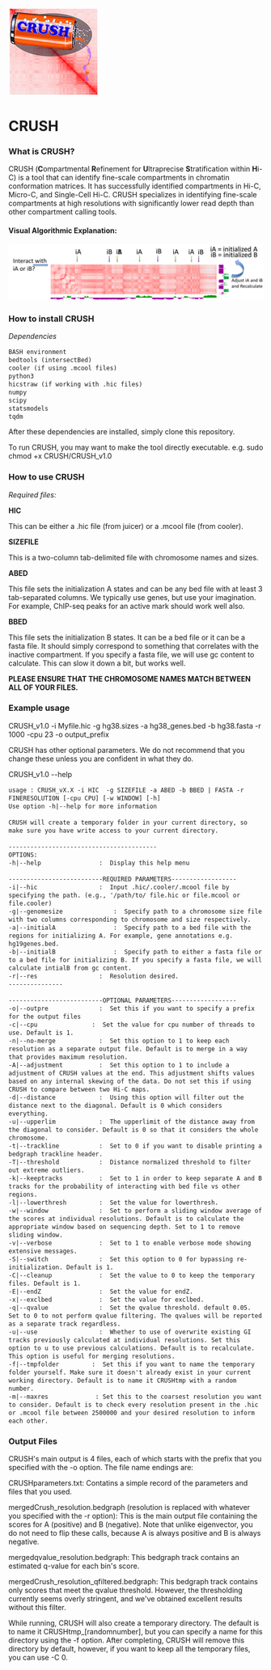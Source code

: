 ![](/examples/figures/CRUSH_logo.jpg)
# CRUSH


### What is CRUSH?
CRUSH (**C**ompartmental **R**efinement for **U**ltraprecise **S**tratification within **H**i-C) is a tool that can identify fine-scale compartments in chromatin conformation matrices. It has successfully identified compartments in Hi-C, Micro-C, and Single-Cell Hi-C. CRUSH specializes in identifying fine-scale compartments at high resolutions with significantly lower read depth than other compartment calling tools.  
#### Visual Algorithmic Explanation:
![CRUSH](/examples/figures/CRUSHdiag.png)

### How to install CRUSH

_Dependencies_
```
BASH environment 
bedtools (intersectBed)
cooler (if using .mcool files)
python3
hicstraw (if working with .hic files)
numpy
scipy
statsmodels
tqdm
```

After these dependencies are installed, simply clone this repository. 

To run CRUSH, you may want to make the tool directly executable. e.g. sudo chmod +x CRUSH/CRUSH_v1.0


### How to use CRUSH

_Required files:_

**HIC**

This can be either a .hic file (from juicer) or a .mcool file (from cooler). 

**SIZEFILE**

This is a two-column tab-delimited file with chromosome names and sizes.

**ABED**

This file sets the initialization A states and can be any bed file with at least 3 tab-separated columns. We typically use genes, but use your imagination. For example, ChIP-seq peaks for an active mark should work well also.

**BBED**

This file sets the initialization B states. It can be a bed file or it can be a fasta file. It should simply correspond to something that correlates with the inactive compartment. If you specify a fasta file, we will use gc content to calculate. This can slow it down a bit, but works well.

**PLEASE ENSURE THAT THE CHROMOSOME NAMES MATCH BETWEEN ALL OF YOUR FILES.**



### Example usage

CRUSH_v1.0 -i Myfile.hic -g hg38.sizes -a hg38_genes.bed -b hg38.fasta -r 1000 -cpu 23 -o output_prefix


CRUSH has other optional parameters. We do not recommend that you change these unless you are confident in what they do. 

CRUSH_v1.0 --help

```
usage : CRUSH_vX.X -i HIC  -g SIZEFILE -a ABED -b BBED | FASTA -r FINERESOLUTION [-cpu CPU] [-w WINDOW] [-h]
Use option -h|--help for more information

CRUSH will create a temporary folder in your current directory, so make sure you have write access to your current directory.

-----------------------------------------
OPTIONS:
-h|--help                :  Display this help menu

--------------------------REQUIRED PARAMETERS------------------
-i|--hic                 :  Input .hic/.cooler/.mcool file by specifying the path. (e.g., '/path/to/ file.hic or file.mcool or file.cooler)
-g|--genomesize              :  Specify path to a chromosome size file with two columns corresponding to chromosome and size respectively.
-a|--initialA                :  Specify path to a bed file with the regions for initializing A. For example, gene annotations e.g. hg19genes.bed.
-b|--initialB                :  Specify path to either a fasta file or to a bed file for initializing B. If you specify a fasta file, we will calculate intialB from gc content.
-r|--res                 :  Resolution desired.
---------------

--------------------------OPTIONAL PARAMETERS------------------
-o|--outpre              :  Set this if you want to specify a prefix for the output files
-c|--cpu               :  Set the value for cpu number of threads to use. Default is 1.
-n|--no-merge            :  Set this option to 1 to keep each resolution as a separate output file. Default is to merge in a way that provides maximum resolution.
-A|--adjustment          :  Set this option to 1 to include a adjustment of CRUSH values at the end. This adjustment shifts values based on any internal skewing of the data. Do not set this if using CRUSH to compare between two Hi-C maps.
-d|--distance            :  Using this option will filter out the distance next to the diagonal. Default is 0 which considers everything.
-u|--upperlim            :  The upperlimit of the distance away from the diagonal to consider. Default is 0 so that it considers the whole chromosome.
-t|--trackline           :  Set to 0 if you want to disable printing a bedgraph trackline header.
-T|--threshold           :  Distance normalized threshold to filter out extreme outliers.
-k|--keeptracks          :  Set to 1 in order to keep separate A and B tracks for the probability of interacting with bed file vs other regions.
-l|--lowerthresh         :  Set the value for lowerthresh.
-w|--window              :  Set to perform a sliding window average of the scores at individual resolutions. Default is to calculate the appropriate window based on sequencing depth. Set to 1 to remove sliding window.
-v|--verbose             :  Set to 1 to enable verbose mode showing extensive messages.
-S|--switch              :  Set this option to 0 for bypassing re-initialization. Default is 1.
-C|--cleanup             :  Set the value to 0 to keep the temporary files. Default is 1.
-E|--endZ                :  Set the value for endZ. 
-x|--exclbed             :  Set the value for exclbed.
-q|--qvalue              :  Set the qvalue threshold. default 0.05. Set to 0 to not perform qvalue filtering. The qvalues will be reported as a separate track regardless.
-u|--use                 :  Whether to use of overwrite existing GI tracks previously calculated at individual resolutions. Set this option to u to use previous calculations. Default is to recalculate. This option is useful for merging resolutions.
-f|--tmpfolder         :  Set this if you want to name the temporary folder yourself. Make sure it doesn't already exist in your current working directory. Default is to name it CRUSHtmp with a random number.
-m|--maxres             : Set this to the coarsest resolution you want to consider. Default is to check every resolution present in the .hic or .mcool file between 2500000 and your desired resolution to inform each other.
```

### Output Files

CRUSH's main output is 4 files, each of which starts with the prefix that you specified with the -o option. The file name endings are:

CRUSHparameters.txt: Contatins a simple record of the parameters and files that you used.

mergedCrush_resolution.bedgraph (resolution is replaced with whatever you specified with the -r option): This is the main output file containing the scores for A (positive) and B (negative). Note that unlike eigenvector, you do not need to flip these calls, because A is always positive and B is always negative.

mergedqvalue_resolution.bedgraph: This bedgraph track contains an estimated q-value for each bin's score.

mergedCrush_resolution_qfiltered.bedgraph: This bedgraph track contains only scores that meet the qvalue threshold. However, the thresholding currently seems overly stringent, and we've obtained excellent results without this filter.  

While running, CRUSH will also create a temporary directory. The default is to name it CRUSHtmp_[randomnumber], but you can specify a name for this directory using the -f option. After completing, CRUSH will remove this directory by default, however, if you want to keep all the temporary files, you can use -C 0.
